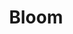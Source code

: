---
codehost: https://github.com/https://github.com/skerkour/bloom
logohandle: bloomsh
sort: bloom
title: Bloom
website: https://bloom.sh/
---